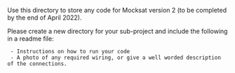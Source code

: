 Use this directory to store any code for Mocksat version 2 (to be completed by the end of April 2022).


Please create a new directory for your sub-project and include the following in a readme file:

     - Instructions on how to run your code
     - A photo of any required wiring, or give a well worded description of the connections.

